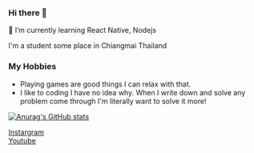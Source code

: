 ### Hi there 👋

🌱 I’m currently learning React Native, Nodejs

I'm a student some place in Chiangmai Thailand

### My Hobbies
- Playing games are good things I can relax with that.
- I like to coding I have no idea why. When I write down and solve any problem come through I'm literally want to solve it more!

[![Anurag's GitHub stats](https://github-readme-stats.vercel.app/api?username=play21947)](https://github.com/anuraghazra/github-readme-stats)


[Instargram](https://www.instagram.com/p1ay2.14/)<br>
[Youtube](https://www.youtube.com/channel/UCHRx26spPqMLXawTocFJaxg)

<!--
**play21947/play21947** is a ✨ _special_ ✨ repository because its `README.md` (this file) appears on your GitHub profile.

Here are some ideas to get you started:

- 🌱 I’m currently learning React Native, Nodejs
-->
